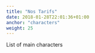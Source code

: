 ```yaml
---
title: "Nos Tarifs"
date: 2018-01-28T22:01:36+01:00
anchor: "characters"
weight: 25
---
```


List of main characters
